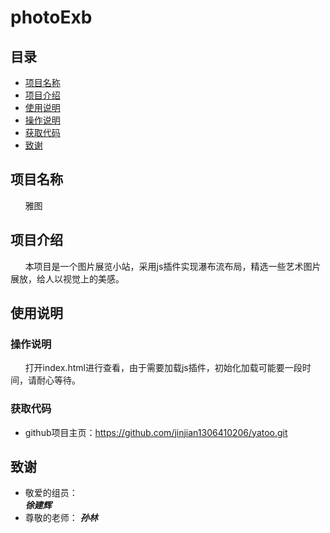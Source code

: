 # photoExb

## 目录 ##
* [项目名称](#项目名称)
* [项目介绍](#项目介绍)
* [使用说明](#使用说明)
 * [操作说明](#操作说明)
 * [获取代码](#获取代码)
* [致谢](#致谢)



<a name = "项目名称"></a>
## 项目名称 ##
&nbsp;&nbsp;&nbsp;&nbsp;&nbsp;&nbsp;雅图 </br>



<a name = "项目介绍"></a>
## 项目介绍 ##
&nbsp;&nbsp;&nbsp;&nbsp;&nbsp;&nbsp;本项目是一个图片展览小站，采用js插件实现瀑布流布局，精选一些艺术图片展放，给人以视觉上的美感。


<a name = "使用说明"></a>
## 使用说明 ##

<a name = "操作说明"></a>
### 操作说明 ###
&nbsp;&nbsp;&nbsp;&nbsp;&nbsp;&nbsp;打开index.html进行查看，由于需要加载js插件，初始化加载可能要一段时间，请耐心等待。


<a name = "获取代码"></a>
### 获取代码 ###
* github项目主页：<https://github.com/jinjian1306410206/yatoo.git>


<a name = "致谢"></a>
## 致谢 ##
* 敬爱的组员：  
***徐建辉***
* 尊敬的老师：
***孙林***
